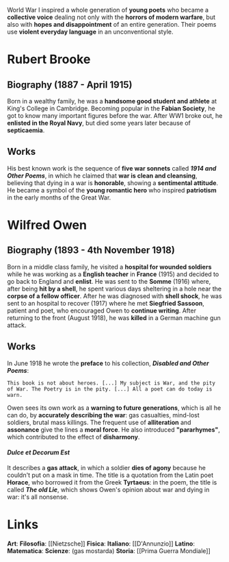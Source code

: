 World War I inspired a whole generation of **young poets** who became a **collective voice** dealing not only with the **horrors of modern warfare**, but also with **hopes and disappointment** of an entire generation. Their poems use **violent everyday language** in an unconventional style.
# Rubert Brooke
## Biography (1887 - April 1915)
Born in a wealthy family, he was a **handsome good student and athlete** at King's College in Cambridge. Becoming popular in the **Fabian Society**, he got to know many important figures before the war. After WW1 broke out, he **enlisted in the Royal Navy**, but died some years later because of **septicaemia**.
## Works
His best known work is the sequence of **five war sonnets** called ***1914 and Other Poems***, in which he claimed that **war is clean and cleansing**, believing that dying in a war is **honorable**, showing a **sentimental attitude**. He became a symbol of the **young romantic hero** who inspired **patriotism** in the early months of the Great War.
# Wilfred Owen
## Biography (1893 - 4th November 1918)
Born in a middle class family, he visited a **hospital for wounded soldiers** while he was working as a **English teacher** in **France** (1915) and decided to go back to England and **enlist**. He was sent to the **Somme** (1916) where, after being **hit by a shell**, he spent various days sheltering in a hole near the **corpse of a fellow officer**. After he was diagnosed with **shell shock**, he was sent to an hospital to recover (1917) where he met **Siegfried Sassoon**, patient and poet, who encouraged Owen to **continue writing**. After returning to the front (August 1918), he was **killed** in a German machine gun attack.
## Works
In June 1918 he wrote the **preface** to his collection, ***Disabled and Other Poems***:
```
This book is not about heroes. [...] My subject is War, and the pity of War. The Poetry is in the pity. [...] All a poet can do today is warn.
```
Owen sees its own work as a **warning to future generations**, which is all he can do, by **accurately describing the war**: gas casualties, mind-lost soldiers, brutal mass killings. The frequent use of **alliteration** and **assonance** give the lines a **moral force**. He also introduced **"pararhymes"**, which contributed to the effect of **disharmony**.
#### *Dulce et Decorum Est*
It describes a **gas attack**, in which a soldier **dies of agony** because he couldn't put on a mask in time. The title is a quotation from the Latin poet **Horace**, who borrowed it from the Greek **Tyrtaeus**: in the poem, the title is called ***The old Lie***, which shows Owen's opinion about war and dying in war: it's all nonsense.
# Links
**Art**: 
**Filosofia**: [[Nietzsche]]
**Fisica**: 
**Italiano**: [[D'Annunzio]]
**Latino**: 
**Matematica**: 
**Scienze**: (gas mostarda)
**Storia**: [[Prima Guerra Mondiale]]
